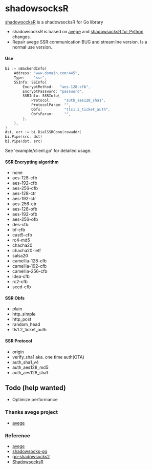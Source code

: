 # shadowsocksR

[shadowsocksR](https://github.com/alex4ord/gossr) is a shadowsocksR for Go library

* shadowsocksR is based on [avege](https://github.com/avege/avege) and [shadowsocksR for Python](https://github.com/shadowsocksr-backup/shadowsocksr) changes. 
* Repair avege SSR communication BUG and streamline version. Is a normal use version.

#### Use

```go
bi := &BackendInfo{
	Address: "www.domain.com:445",
	Type:    "ssr",
	SSInfo: SSInfo{
		EncryptMethod:   "aes-128-cfb",
		EncryptPassword: "password",
		SSRInfo: SSRInfo{
			Protocol:      "auth_aes128_sha1",
			ProtocolParam: "",
			Obfs:          "tls1.2_ticket_auth",
			ObfsParam:     "",
		},
	},
}
dst, err := bi.DialSSRConn(rawaddr)
bi.Pipe(src, dst)
bi.Pipe(dst, src)
```

See 'example/client.go' for detailed usage.

#### SSR Encrypting algorithm
* none
* aes-128-cfb
* aes-192-cfb
* aes-256-cfb
* aes-128-ctr
* aes-192-ctr
* aes-256-ctr
* aes-128-ofb
* aes-192-ofb
* aes-256-ofb
* des-cfb
* bf-cfb
* cast5-cfb
* rc4-md5
* chacha20
* chacha20-ietf
* salsa20
* camellia-128-cfb
* camellia-192-cfb
* camellia-256-cfb
* idea-cfb
* rc2-cfb
* seed-cfb

#### SSR Obfs

* plain
* http_simple
* http_post
* random_head
* tls1.2_ticket_auth

#### SSR Protocol

* origin
* verify_sha1 aka. one time auth(OTA)
* auth_sha1_v4
* auth_aes128_md5
* auth_aes128_sha1

## Todo (help wanted)

* Optimize performance

### Thanks avege project
* [avege](https://github.com/avege/avege)

### Reference
* [avege](https://github.com/avege/avege)
* [shadowsocks-go](https://github.com/shadowsocks/shadowsocks-go)
* [go-shadowsocks2](https://github.com/shadowsocks/go-shadowsocks2)
* [ShadowsocksR](https://github.com/shadowsocksr-backup/shadowsocksr)
